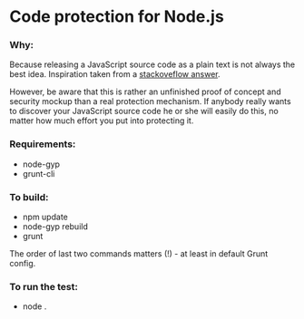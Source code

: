 Code protection for Node.js
===

### Why:

Because releasing a JavaScript source code as a plain text is not always the best idea. Inspiration taken from a [stackoveflow answer](http://stackoverflow.com/questions/5951302/node-js-code-protection).

However, be aware that this is rather an unfinished proof of concept and security mockup than a real protection mechanism. If anybody really wants to discover your JavaScript source code he or she will easily do this, no matter how much effort you put into protecting it.

### Requirements:

  * node-gyp
  * grunt-cli

### To build:
  
  * npm update
  * node-gyp rebuild
  * grunt

The order of last two commands matters (!) - at least in default Grunt config.

### To run the test: 

  * node .
